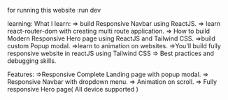 for running this website :run dev

learning:
What I learn:
 => build Responsive Navbar using ReactJS.
 => learn react-router-dom with creating multi route application.
 => How to build Modern Responsive Hero page using ReactJS and Tailwind CSS.
 =>build custom Popup modal.
 =>learn to animation on websites.
 =>You'll build fully responsive website in reactJS using Tailwind CSS
 => Best practices and debugging skills.


 Features:
 =>Responsive Complete Landing page with popup modal.
 => Responsive Navbar with dropdown menu.
 => Animation on scroll.
 => Fully responsive Hero page( All device supported )
